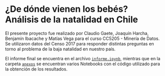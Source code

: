 # **¿De dónde vienen los bebés?** Análisis de la natalidad en Chile

El presente proyecto fue realizado por Claudio Gaete, Joaquín Harcha, Benjamín Ibacache y Matías Vega para el curso CC5205 - Minería de Datos. Se utilizaron datos del Censo 2017 para responder distintas preguntas en torno al problema de la baja natalidad en nuestro país.

El informe final se encuentra en el archivo [`informe.ipynb`](informe.ipynb), mientras que en la carpeta [`anexos`](anexos) se encuentran varios Notebooks con el código utilizado para la obtención de los resultados.